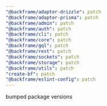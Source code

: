 ```yaml
---
"@backframe/adapter-drizzle": patch
"@backframe/adapter-prisma": patch
"@backframe/admin": patch
"@backframe/auth": patch
"@backframe/cli": patch
"@backframe/core": patch
"@backframe/gql": patch
"@backframe/rest": patch
"@backframe/sockets": patch
"@backframe/storage": patch
"@backframe/utils": patch
"create-bf": patch
"@backframe/eslint-config": patch
---
```


bumped package versions
